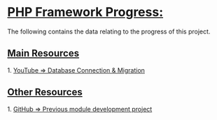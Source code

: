 <h1><u> PHP Framework Progress: </u></h1>
<p>The following contains the data relating to the progress of this project.</p>

<h2><u> Main Resources </u></h2>
1. <a href="https://youtu.be/Fnc-KUXjNFU?list=PLLQuc_7jk__Uk_QnJMPndbdKECcTEwTA1&t=1082">YouTube => Database Connection & Migration</a>

<h2><u> Other Resources </u></h2>
1. <a href="https://github.com/neupgroup/PHP-Dev-Module/blob/main/app/core/database.php">GitHub => Previous module development project</a>